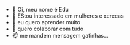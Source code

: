 - 👋 Oi, meu nome é Edu
- 👀 EStou interessado em mulheres e xerecas
- 🌱 eu quero aprender muito
- 💞️ quero colaborar com tudo
- 📫 me mandem mensagem gatinhas...

<!---
edukkj10/edukkj10 is a ✨ special ✨ repository because its `README.md` (this file) appears on your GitHub profile.
You can click the Preview link to take a look at your changes.
--->
